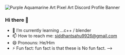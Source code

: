 
![Purple Aquamarine Art Pixel Art Discord Profile Banner](https://user-images.githubusercontent.com/121472284/229662838-96fd96aa-37a2-42b5-8594-c2dc9bd58e43.png)

### Hi there 👋
- 🌱 I’m currently learning ...c++ / blender 
- 📫 How to reach me: siddhantsahu9926@gmail.com
- 😄 Pronouns: He/Him
- ⚡ Fun fact: fun fact is that these is No fun fact.
-->
